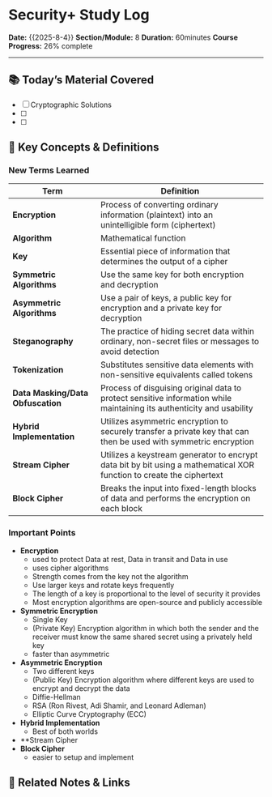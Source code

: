 # Security+ Study Log

**Date:** {{2025-8-4}}
**Section/Module:** 8
**Duration:** 60minutes
**Course Progress:** 26% complete

-----

## 📚 Today’s Material Covered

- [ ] Cryptographic Solutions
- [ ] 
- [ ] 

## 🔑 Key Concepts & Definitions

### New Terms Learned

| Term                              | Definition                                                                                                            |
| --------------------------------- | --------------------------------------------------------------------------------------------------------------------- |
| **Encryption**                    | Process of converting ordinary information (plaintext) into an unintelligible form (ciphertext)                       |
| **Algorithm**                     | Mathematical function                                                                                                 |
| **Key**                           | Essential piece of information that determines the output of a cipher                                                 |
| **Symmetric Algorithms**          | Use the same key for both encryption and decryption                                                                   |
| **Asymmetric Algorithms**         | Use a pair of keys, a public key for encryption and a private key for decryption                                      |
| **Steganography**                 | The practice of hiding secret data within ordinary, non-secret files or messages to avoid detection                   |
| **Tokenization**                  | Substitutes sensitive data elements with non-sensitive equivalents called tokens                                      |
| **Data Masking/Data Obfuscation** | Process of disguising original data to protect sensitive information while maintaining its authenticity and usability |
| **Hybrid Implementation**         | Utilizes asymmetric encryption to securely transfer a private key that can then be used with symmetric encryption     |
| **Stream Cipher**                 | Utilizes a keystream generator to encrypt data bit by bit using a mathematical XOR function to create the ciphertext  |
| **Block Cipher**                  | Breaks the input into fixed-length blocks of data and performs the encryption on each block                           |

### Important Points

- **Encryption**
	- used to protect Data at rest, Data in transit and Data in use
	- uses cipher algorithms
	- Strength comes from the key not the algorithm
	- Use larger keys and rotate keys frequently
	- The length of a key is proportional to the level of security it provides
	- Most encryption algorithms are open-source and publicly accessible
- **Symmetric Encryption**
	- Single Key
	- (Private Key) Encryption algorithm in which both the sender and the receiver must know the same shared secret using a privately held key
	- faster than asymmetric
- **Asymmetric Encryption**
	- Two different keys
	- (Public Key) Encryption algorithm where different keys are used to encrypt and decrypt the data
	- Diffie-Hellman
	- RSA (Ron Rivest, Adi Shamir, and Leonard Adleman)
	- Elliptic Curve Cryptography (ECC)
- **Hybrid Implementation**
	- Best of both worlds
- **Stream Cipher
- **Block Cipher** 
	- easier to setup and implement

## 🔗 Related Notes & Links